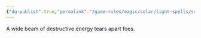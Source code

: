 ```yaml
---
{"dg-publish":true,"permalink":"/game-rules/magic/solar/light-spells/scouring-luminous-torrent/"}
---
```


A wide beam of destructive energy tears apart foes.